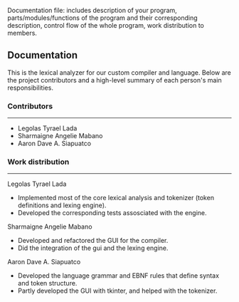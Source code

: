 
Documentation file: includes description of your program, parts/modules/functions of
the program and their corresponding description, control flow of the whole program,
work distribution to members.
## Documentation


This is the lexical analyzer for our custom compiler and language. Below are the project contributors and a high-level summary of each person's main responsibilities.

### Contributors
------------

- Legolas Tyrael Lada
- Sharmaigne Angelie Mabano
- Aaron Dave A. Siapuatco

### Work distribution
-----------------

Legolas Tyrael Lada
- Implemented most of the core lexical analysis and tokenizer (token definitions and lexing engine).
- Developed the corresponding tests assosciated with the engine.

Sharmaigne Angelie Mabano
- Developed and refactored the GUI for the compiler.
- Did the integration of the gui and the lexing engine.

Aaron Dave A. Siapuatco
- Developed the language grammar and EBNF rules that define syntax and token structure.
- Partly developed the GUI with tkinter, and helped with the tokenizer.